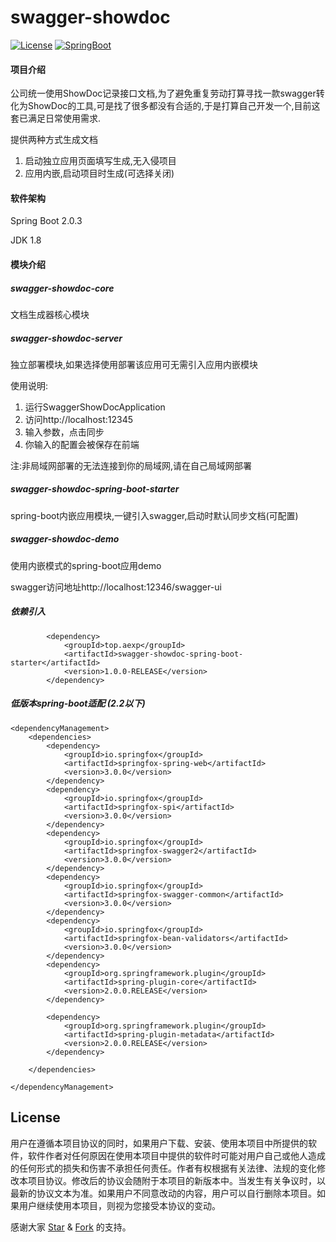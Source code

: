 # swagger-showdoc

[![License](https://img.shields.io/badge/license-GPL-blue)](https://github.com/llongtao/swagger-showdoc/blob/master/LICENSE)
[![SpringBoot](https://img.shields.io/badge/SpringBoot-2.1.11.RELEASE-brightgreen.svg)](https://docs.spring.io/spring-boot/docs/2.0.3.RELEASE/reference/htmlsingle/)

#### 项目介绍
公司统一使用ShowDoc记录接口文档,为了避免重复劳动打算寻找一款swagger转化为ShowDoc的工具,可是找了很多都没有合适的,于是打算自己开发一个,目前这套已满足日常使用需求.

提供两种方式生成文档
1. 启动独立应用页面填写生成,无入侵项目
2. 应用内嵌,启动项目时生成(可选择关闭)
#### 软件架构

Spring Boot 2.0.3

JDK 1.8

#### 模块介绍
##### swagger-showdoc-core
文档生成器核心模块
##### swagger-showdoc-server
独立部署模块,如果选择使用部署该应用可无需引入应用内嵌模块

使用说明:
1. 运行SwaggerShowDocApplication
2. 访问http://localhost:12345
3. 输入参数，点击同步
4. 你输入的配置会被保存在前端 

注:非局域网部署的无法连接到你的局域网,请在自己局域网部署
##### swagger-showdoc-spring-boot-starter
spring-boot内嵌应用模块,一键引入swagger,启动时默认同步文档(可配置)
##### swagger-showdoc-demo
使用内嵌模式的spring-boot应用demo

swagger访问地址http://localhost:12346/swagger-ui

##### 依赖引入
            <dependency>
                <groupId>top.aexp</groupId>
                <artifactId>swagger-showdoc-spring-boot-starter</artifactId>
                <version>1.0.0-RELEASE</version>
            </dependency>
            
##### 低版本spring-boot适配 (2.2以下)
    <dependencyManagement>
        <dependencies>
            <dependency>
                <groupId>io.springfox</groupId>
                <artifactId>springfox-spring-web</artifactId>
                <version>3.0.0</version>
            </dependency>
            <dependency>
                <groupId>io.springfox</groupId>
                <artifactId>springfox-spi</artifactId>
                <version>3.0.0</version>
            </dependency>
            <dependency>
                <groupId>io.springfox</groupId>
                <artifactId>springfox-swagger2</artifactId>
                <version>3.0.0</version>
            </dependency>
            <dependency>
                <groupId>io.springfox</groupId>
                <artifactId>springfox-swagger-common</artifactId>
                <version>3.0.0</version>
            </dependency>
            <dependency>
                <groupId>io.springfox</groupId>
                <artifactId>springfox-bean-validators</artifactId>
                <version>3.0.0</version>
            </dependency>
            <dependency>
                <groupId>org.springframework.plugin</groupId>
                <artifactId>spring-plugin-core</artifactId>
                <version>2.0.0.RELEASE</version>
            </dependency>
            
            <dependency>
                <groupId>org.springframework.plugin</groupId>
                <artifactId>spring-plugin-metadata</artifactId>
                <version>2.0.0.RELEASE</version>
            </dependency>

        </dependencies>

    </dependencyManagement>

## License

用户在遵循本项目协议的同时，如果用户下载、安装、使用本项目中所提供的软件，软件作者对任何原因在使用本项目中提供的软件时可能对用户自己或他人造成的任何形式的损失和伤害不承担任何责任。作者有权根据有关法律、法规的变化修改本项目协议。修改后的协议会随附于本项目的新版本中。当发生有关争议时，以最新的协议文本为准。如果用户不同意改动的内容，用户可以自行删除本项目。如果用户继续使用本项目，则视为您接受本协议的变动。

感谢大家 [Star](https://github.com/llongtao/swagger-showdoc/stargazers) & [Fork](https://github.com/llongtao/swagger-showdoc/network/members) 的支持。
